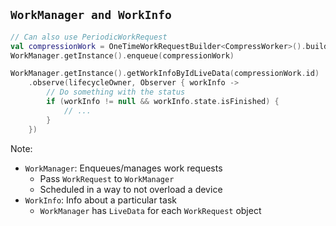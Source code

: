## `WorkManager and WorkInfo`

```kotlin
// Can also use PeriodicWorkRequest
val compressionWork = OneTimeWorkRequestBuilder<CompressWorker>().build()
WorkManager.getInstance().enqueue(compressionWork)
```

```kotlin
WorkManager.getInstance().getWorkInfoByIdLiveData(compressionWork.id)
    .observe(lifecycleOwner, Observer { workInfo ->
        // Do something with the status
        if (workInfo != null && workInfo.state.isFinished) {
            // ...
        }
    })
```

Note:
+ `WorkManager`: Enqueues/manages work requests
    + Pass `WorkRequest` to `WorkManager`
    + Scheduled in a way to not overload a device
+ `WorkInfo`: Info about a particular task
    + `WorkManager` has `LiveData` for each `WorkRequest` object